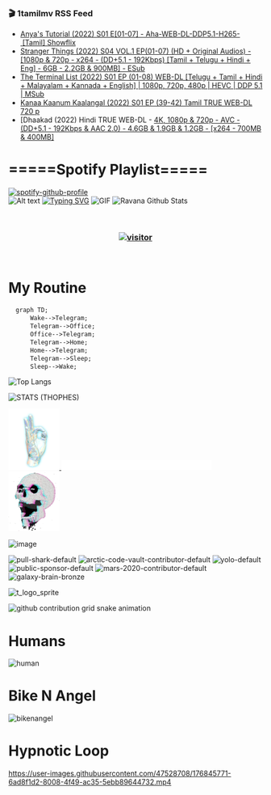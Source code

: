 ### 🎬 1tamilmv RSS Feed

<!-- BLOG-POST-LIST:START -->
- [Anya&#39;s Tutorial &lpar;2022&rpar; S01 E[01-07] - Aha-WEB-DL-DDP5.1-H265-  [Tamil] Showflix](https://www.1tamilmv.space/index.php?/forums/topic/164814-anyas-tutorial-2022-s01-e01-07-aha-web-dl-ddp51-h265-%C2%A0tamil-showflix/&do=findComment&comment=329473)
- [Stranger Things &lpar;2022&rpar; S04 VOL.1 EP&lpar;01-07&rpar; &lpar;HD + Original Audios&rpar; - [1080p &amp; 720p - x264 - &lpar;DD+5.1 - 192Kbps&rpar; [Tamil + Telugu + Hindi + Eng] - 6GB - 2.2GB &amp; 900MB] - ESub](https://www.1tamilmv.space/index.php?/forums/topic/163063-stranger-things-2022-s04-vol1-ep01-07-hd-original-audios-1080p-720p-x264-dd51-192kbps-tamil-telugu-hindi-eng-6gb-22gb-900mb-esub/&do=findComment&comment=329472)
- [The Terminal List &lpar;2022&rpar; S01 EP &lpar;01-08&rpar; WEB-DL [Telugu + Tamil + Hindi + Malayalam + Kannada + English] | 1080p, 720p, 480p | HEVC | DDP 5.1 | MSub](https://www.1tamilmv.space/index.php?/forums/topic/164813-the-terminal-list-2022-s01-ep-01-08-web-dl-telugu-tamil-hindi-malayalam-kannada-english-1080p-720p-480p-hevc-ddp-51-msub/&do=findComment&comment=329471)
- [Kanaa Kaanum Kaalangal &lpar;2022&rpar; S01 EP &lpar;39-42&rpar; Tamil TRUE WEB-DL 720 p](https://www.1tamilmv.space/index.php?/forums/topic/164812-kanaa-kaanum-kaalangal-2022-s01-ep-39-42-tamil-true-web-dl-720-p/&do=findComment&comment=329470)
- [Dhaakad &lpar;2022&rpar; Hindi TRUE WEB-DL - [4K, 1080p &amp; 720p - AVC - &lpar;DD+5.1 - 192Kbps &amp; AAC 2.0&rpar; - 4.6GB &amp; 1.9GB &amp; 1.2GB - [x264 - 700MB &amp; 400MB]](https://www.1tamilmv.space/index.php?/forums/topic/164789-dhaakad-2022-hindi-true-web-dl-4k-1080p-720p-avc-dd51-192kbps-aac-20-46gb-19gb-12gb-x264-700mb-400mb/&do=findComment&comment=329469)
<!-- BLOG-POST-LIST:END -->

# =====Spotify Playlist=====
[![spotify-github-profile](https://spotify-github-profile.vercel.app/api/view?uid=31rfzgmuvvewegdlxvlev4ynz4vu&cover_image=true&theme=default&bar_color=53b14f&bar_color_cover=true)](https://ravana69.github.io/rss)
</br>
![Alt text](https://spotify-recently-played-readme.vercel.app/api?user=31rfzgmuvvewegdlxvlev4ynz4vu)
[![Typing SVG](https://readme-typing-svg.herokuapp.com?color=%2336BCF7&center=true&vCenter=true&multiline=true&height=81&lines=I+AM+RAVANA;CONTACT+ME+ON+TELEGRAM%3A+%40R4V4N4)](https://git.io/typing-svg)
<img align="centre" height="400px" width="490px" alt="GIF" src="https://github.com/ravana69/ravana69/blob/master/rvm.gif" />
![Ravana Github Stats](https://github-readme-stats.vercel.app/api?username=ravana69&&show_icons=true&theme=radical)

<br />
<h3 align="center"> <a href="https://t.me/r4v4n4"><img src="https://profile-counter.glitch.me/ravana69/count.svg" alt="visitor" width="600"></a> </h3>
</br>

<H1>My Routine</H1>

```mermaid
  graph TD;
      Wake-->Telegram;
      Telegram-->Office;
      Office-->Telegram;
      Telegram-->Home;
      Home-->Telegram;
      Telegram-->Sleep;
      Sleep-->Wake;
```
![Top Langs](https://github-readme-stats.vercel.app/api/top-langs/?username=ravana69&&show_icons=true&theme=radical)

![STATS (THOPHES)](https://github-profile-trophy.vercel.app/?username=ravana69&theme=gruvbox&margin-w=10&margin-h=15&column=8)
<br />
<p align="left">
    <a href="#">
        <img width="20%" src="./assets/images/hand.gif" alt="" />
    </a>
    <a href="#">
        <img width="59%" src="./assets/images/spacer.png" alt="" >
    </a>
    <a href="#">
        <img width="20%" src="./assets/images/skull.gif" alt="" />
    </a>
</p>


![image](https://user-images.githubusercontent.com/47528708/175298537-0623dc00-7b1a-4ec1-b5b1-71768763a234.png)

<img width="148" alt="pull-shark-default" src="https://user-images.githubusercontent.com/47528708/176419715-70981865-4dc6-489a-8a1a-06842db67b15.gif"> <img width="148" alt="arctic-code-vault-contributor-default" src="https://user-images.githubusercontent.com/47528708/175267501-e1fbbb8f-c2b2-4882-b865-2ac4debef26c.png"> <img width="148" alt="yolo-default" src="https://user-images.githubusercontent.com/47528708/175267654-281a1880-1129-4b7b-bf2f-de5dd2bc5afa.png"> <img width="148" alt="public-sponsor-default" src="https://user-images.githubusercontent.com/47528708/175268448-2e78cc75-fb25-4d76-bd22-7df520446b45.png"> <img width="148" alt="mars-2020-contributor-default" src="https://user-images.githubusercontent.com/47528708/175268475-de6d987a-3be9-4353-86a5-23b422559355.png"> <img width="148" alt="galaxy-brain-bronze" src="https://user-images.githubusercontent.com/47528708/176419717-e2fdca8b-0fdc-47dd-9511-a7ff52178a33.gif">

![t_logo_sprite](https://user-images.githubusercontent.com/47528708/175293007-21ff1792-1fca-4be3-bcae-12fdc3aa414f.svg)

![github contribution grid snake animation](https://raw.githubusercontent.com/ravana69/ravana69/output/github-contribution-grid-snake-dark.svg#gh-dark-mode-only)

# Humans
<img width="170" alt="human" src="https://user-images.githubusercontent.com/47528708/176413829-c142d478-1c96-4c3c-a2a4-2dd35374c335.gif">

# Bike N Angel
<img width="170" alt="bikenangel" src="https://user-images.githubusercontent.com/47528708/176616968-3a44f91e-8016-477c-9bb5-c4689a1adbee.gif">

# Hypnotic Loop

https://user-images.githubusercontent.com/47528708/176845771-6ad8f1d2-8008-4f49-ac35-5ebb89644732.mp4


